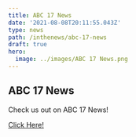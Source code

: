 ```yaml
---
title: ABC 17 News
date: '2021-08-08T20:11:55.043Z'
type: news
path: /inthenews/abc-17-news
draft: true
hero:
  image: ../images/ABC 17 News.png
---
```

## ABC 17 News

Check us out on ABC 17 News!

[Click Here!](https://abc17news.com/cnn-regional/2021/08/06/iowa-teen-will-help-send-feminine-hygiene-products-to-kenya/)